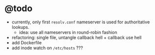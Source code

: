# @todo

- currently, only first `resolv.conf` nameserver is used for authoritative lookups.
  - idea: use all nameservers in round-robin fashion
- refactoring: single file, untangle callback hell + callback use hell
- add Dockerfile
- add inode watch on `/etc/hosts` ???
